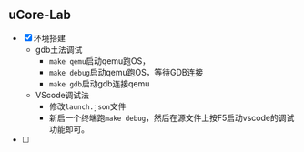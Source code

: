 ## uCore-Lab

- [x] 环境搭建
    - gdb土法调试
        - `make qemu`启动qemu跑OS，
        - `make debug`启动qemu跑OS，等待GDB连接
        - `make gdb`启动gdb连接qemu
    - VScode调试法
        - 修改`launch.json`文件
        - 新启一个终端跑`make debug`，然后在源文件上按F5启动vscode的调试功能即可。
- [ ] 